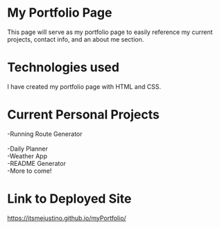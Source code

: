 # My Portfolio Page

This page will serve as my portfolio page to easily reference my current projects, contact info, and an about me section.

# Technologies used
I have created my portfolio page with HTML and CSS. 

# Current Personal Projects 
-Running Route Generator  
<br> -Daily Planner 
<br> -Weather App
<br> -README Generator
<br> -More to come!

# Link to Deployed Site

https://itsmejustino.github.io/myPortfolio/


